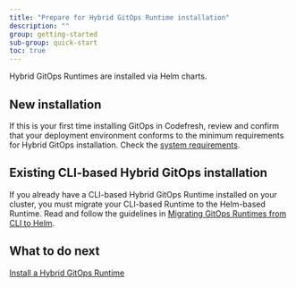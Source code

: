 ```yaml
---
title: "Prepare for Hybrid GitOps Runtime installation"
description: ""
group: getting-started
sub-group: quick-start
toc: true
---
```


Hybrid GitOps Runtimes are installed via Helm charts. 


## New installation 
If this is your first time installing GitOps in Codefresh, review and confirm that your deployment environment conforms to the minimum requirements for Hybrid GitOps installation. Check the [system requirements]({{site.baseurl}}/docs/installation/gitops/hybrid-gitops-helm-installation/#minimum-system-requirements).  


## Existing CLI-based Hybrid GitOps installation  
If you already have a CLI-based Hybrid GitOps Runtime installed on your cluster, you must migrate your CLI-based Runtime to the Helm-based Runtime.
Read and follow the guidelines in [Migrating GitOps Runtimes from CLI to Helm]({{site.baseurl}}/docs/installation/gitops/migrate-cli-runtimes-helm/).
  

<!--- ## Uninstallation tips for existing CLI-based Hybrid GitOps Runtimes
* Before you run uninstall an existing CLI-based Hybrid GitOps Runtime from the Codefresh UI, or run `cf runtime <name> uninstall` from the CLI, _delete_ all Codefresh-related namespaces.
* If a namespace is frozen in the `Terminating` status, it could be because the namespace has resources with `finalizers` that are preventing deletion.
  Here's how you can remove `finalizers` using `k9s`:
  * In the `applications` view, do the following for each application:
    * Hit `e` to edit the YAML.
    * Scroll down to the section entitled `finalizers`.
    * Move cursor to the line with the finalizer definition, and then hit `dd` to delete the line.
    * Delete also the `finalizers` key.
    * To save and exit, hit `escape` `wq:` `enter`.
  * Try deleting the namespace again.  -->

## What to do next
[Install a Hybrid GitOps Runtime]({{site.baseurl}}/docs/quick-start/gitops-quick-start/runtime/)
